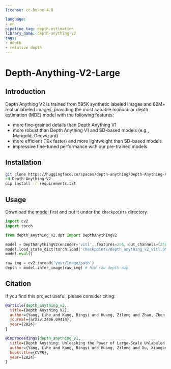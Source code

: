 ```yaml
---
license: cc-by-nc-4.0

language:
- en
pipeline_tag: depth-estimation
library_name: depth-anything-v2
tags:
- depth
- relative depth
---
```


# Depth-Anything-V2-Large

## Introduction
Depth Anything V2 is trained from 595K synthetic labeled images and 62M+ real unlabeled images, providing the most capable monocular depth estimation (MDE) model with the following features:
- more fine-grained details than Depth Anything V1
- more robust than Depth Anything V1 and SD-based models (e.g., Marigold, Geowizard)
- more efficient (10x faster) and more lightweight than SD-based models
- impressive fine-tuned performance with our pre-trained models

## Installation

```bash
git clone https://huggingface.co/spaces/depth-anything/Depth-Anything-V2
cd Depth-Anything-V2
pip install -r requirements.txt
```

## Usage

Download the [model](https://huggingface.co/depth-anything/Depth-Anything-V2-Large/resolve/main/depth_anything_v2_vitl.pth?download=true) first and put it under the `checkpoints` directory.

```python
import cv2
import torch

from depth_anything_v2.dpt import DepthAnythingV2

model = DepthAnythingV2(encoder='vitl', features=256, out_channels=[256, 512, 1024, 1024])
model.load_state_dict(torch.load('checkpoints/depth_anything_v2_vitl.pth', map_location='cpu'))
model.eval()

raw_img = cv2.imread('your/image/path')
depth = model.infer_image(raw_img) # HxW raw depth map
```

## Citation

If you find this project useful, please consider citing:

```bibtex
@article{depth_anything_v2,
  title={Depth Anything V2},
  author={Yang, Lihe and Kang, Bingyi and Huang, Zilong and Zhao, Zhen and Xu, Xiaogang and Feng, Jiashi and Zhao, Hengshuang},
  journal={arXiv:2406.09414},
  year={2024}
}

@inproceedings{depth_anything_v1,
  title={Depth Anything: Unleashing the Power of Large-Scale Unlabeled Data}, 
  author={Yang, Lihe and Kang, Bingyi and Huang, Zilong and Xu, Xiaogang and Feng, Jiashi and Zhao, Hengshuang},
  booktitle={CVPR},
  year={2024}
}